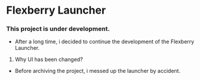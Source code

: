 # Flexberry Launcher
### This project is under development.
- After a long time, i decided to continue the development of the Flexberry Launcher.
1. Why UI has been changed?
- Before archiving the project, i messed up the launcher by accident.
